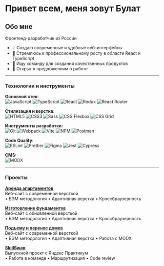 # Привет всем, меня зовут Булат

## Обо мне
Фронтенд-разработчик из России

- 💡 Создаю современные и удобные веб-интерфейсы
- 🚀 Стремлюсь к профессиональному росту в области React и TypeScript
- 👥 Ищу команду для создания качественных продуктов
- 📍 Открыт к предложениям о работе

---

### Технологии и инструменты

**Основной стек:**  
![JavaScript](https://img.shields.io/badge/JavaScript-F7DF1E?style=for-the-badge&logo=javascript&logoColor=black)
![TypeScript](https://img.shields.io/badge/TypeScript-3178C6?style=for-the-badge&logo=typescript&logoColor=white)
![React](https://img.shields.io/badge/React-61DAFB?style=for-the-badge&logo=react&logoColor=black)
![Redux](https://img.shields.io/badge/Redux-764ABC?style=for-the-badge&logo=redux&logoColor=white)
![React Router](https://img.shields.io/badge/React_Router-CA4245?style=for-the-badge&logo=react-router&logoColor=white)

**Стилизация и верстка:**  
![HTML5](https://img.shields.io/badge/HTML5-E34F26?style=for-the-badge&logo=html5&logoColor=white)
![CSS3](https://img.shields.io/badge/CSS3-1572B6?style=for-the-badge&logo=css3&logoColor=white)
![Sass](https://img.shields.io/badge/Sass-CC6699?style=for-the-badge&logo=sass&logoColor=white)
![CSS Flexbox](https://img.shields.io/badge/Flexbox-1572B6?style=for-the-badge&logo=css3&logoColor=white)
![CSS Grid](https://img.shields.io/badge/CSS_Grid-1572B6?style=for-the-badge&logo=css3&logoColor=white)

**Инструменты разработки:**  
![Git](https://img.shields.io/badge/Git-F05032?style=for-the-badge&logo=git&logoColor=white)
![Webpack](https://img.shields.io/badge/Webpack-8DD6F9?style=for-the-badge&logo=webpack&logoColor=black)
![Vite](https://img.shields.io/badge/Vite-646CFF?style=for-the-badge&logo=vite&logoColor=white)
![NPM](https://img.shields.io/badge/npm-CB3837?style=for-the-badge&logo=npm&logoColor=white)
![Postman](https://img.shields.io/badge/Postman-FF6C37?style=for-the-badge&logo=postman&logoColor=white)

**Code Quality:**  
![ESLint](https://img.shields.io/badge/ESLint-4B3263?style=for-the-badge&logo=eslint&logoColor=white)
![Prettier](https://img.shields.io/badge/Prettier-F7B93E?style=for-the-badge&logo=prettier&logoColor=black)
![Figma](https://img.shields.io/badge/Figma-F24E1E?style=for-the-badge&logo=figma&logoColor=white)
![Jest](https://img.shields.io/badge/Jest-C21325?style=for-the-badge&logo=jest&logoColor=white)
![Cypress](https://img.shields.io/badge/Cypress-17202C?style=for-the-badge&logo=cypress&logoColor=white)

**CMS:**  
![MODX](https://img.shields.io/badge/MODX-102C53?style=for-the-badge&logo=modx&logoColor=white)

---

### Проекты

**[Аренда апартаментов](https://isaakievskaya7.ru/)**  
Веб-сайт с современной версткой  
• БЭМ методология • Адаптивная верстка • Кроссбраузерность

**[Изготовление фундаментов](https://fundament-ph.ru/)**  
Веб-сайт с обновленной версткой  
• БЭМ методология • Адаптивная верстка • Кроссбраузерность

**[Подъему и перенос домов](https://stroi-svai.ru/)**  
Веб-сайт с современной версткой  
• БЭМ методология • Адаптивная верстка • Работа с MODX

**[SkillSwap](https://github.com/Bulat-G/SkillSwap_36_1)**  
Выпускной проект с Яндекс Практикум  
• Работа в команде • Маршрутизация • Code review


